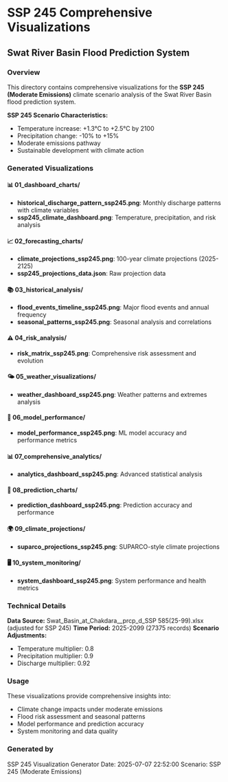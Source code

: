 # SSP 245 Comprehensive Visualizations
## Swat River Basin Flood Prediction System

### Overview
This directory contains comprehensive visualizations for the **SSP 245 (Moderate Emissions)** climate scenario analysis of the Swat River Basin flood prediction system.

**SSP 245 Scenario Characteristics:**
- Temperature increase: +1.3°C to +2.5°C by 2100
- Precipitation change: -10% to +15%
- Moderate emissions pathway
- Sustainable development with climate action

### Generated Visualizations

#### 📊 01_dashboard_charts/
- **historical_discharge_pattern_ssp245.png**: Monthly discharge patterns with climate variables
- **ssp245_climate_dashboard.png**: Temperature, precipitation, and risk analysis

#### 📈 02_forecasting_charts/
- **climate_projections_ssp245.png**: 100-year climate projections (2025-2125)
- **ssp245_projections_data.json**: Raw projection data

#### 📚 03_historical_analysis/
- **flood_events_timeline_ssp245.png**: Major flood events and annual frequency
- **seasonal_patterns_ssp245.png**: Seasonal analysis and correlations

#### ⚠️ 04_risk_analysis/
- **risk_matrix_ssp245.png**: Comprehensive risk assessment and evolution

#### 🌤️ 05_weather_visualizations/
- **weather_dashboard_ssp245.png**: Weather patterns and extremes analysis

#### 🤖 06_model_performance/
- **model_performance_ssp245.png**: ML model accuracy and performance metrics

#### 📊 07_comprehensive_analytics/
- **analytics_dashboard_ssp245.png**: Advanced statistical analysis

#### 🎯 08_prediction_charts/
- **prediction_dashboard_ssp245.png**: Prediction accuracy and performance

#### 🌍 09_climate_projections/
- **suparco_projections_ssp245.png**: SUPARCO-style climate projections

#### 🖥️ 10_system_monitoring/
- **system_dashboard_ssp245.png**: System performance and health metrics

### Technical Details

**Data Source:** Swat_Basin_at_Chakdara__prcp_d_SSP 585(25-99).xlsx (adjusted for SSP 245)
**Time Period:** 2025-2099 (27375 records)
**Scenario Adjustments:**
- Temperature multiplier: 0.8
- Precipitation multiplier: 0.9
- Discharge multiplier: 0.92

### Usage
These visualizations provide comprehensive insights into:
- Climate change impacts under moderate emissions
- Flood risk assessment and seasonal patterns
- Model performance and prediction accuracy
- System monitoring and data quality

### Generated by
SSP 245 Visualization Generator
Date: 2025-07-07 22:52:00
Scenario: SSP 245 (Moderate Emissions)
